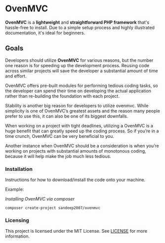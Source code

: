 ﻿# OvenMVC

__OvenMVC__ is a **lightweight** and **straightforward PHP framework** that's hassle-free to install. 
Due to a simple setup process and highly illustrated documentation, it's ideal for beginners.

## Goals

Developers should utilize **OvenMVC**  for various reasons, but the number one reason is for speeding up the development process. 
Reusing code across similar projects will save the developer a substantial amount of time and effort. 

OvenMVC offers pre-built modules for performing tedious coding tasks, so the developer can spend their time on developing
the actual application rather than re-building the foundation with each project.

Stability is another big reason for developers to utilize ovenmvc.
While simplicity is one of OvenMVC’s greatest assets and the reason many people prefer to use this, it can also be one of its biggest downfalls. 

When working on a project with tight deadlines, utilizing a OvenMVC is a huge benefit that can greatly speed up the coding process.
So if you’re in a time crunch, OvenMVC can be very beneficial to you. 

Another instance when OvenMVC should be a consideration is when you’re working on projects with substantial amounts of monotonous coding, 
because it will help make the job much less tedious.

### Installation

Instructions for how to download/install the code onto your machine.

Example:

*Installing OvenMVC via composer*

`composer create-project sandeep2007/ovenmvc`


### Licensing

This project is licensed under the MIT License. See [LICENSE](LICENSE) for more information.

